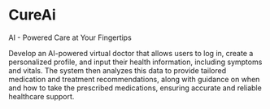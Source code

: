 # CureAi
AI - Powered Care at Your Fingertips

Develop an AI-powered virtual doctor that allows users to log in, create a personalized profile, and input their health information, including symptoms and vitals. The system then analyzes this data to provide tailored medication and treatment recommendations, along with guidance on when and how to take the prescribed medications, ensuring accurate and reliable healthcare support.
